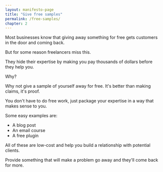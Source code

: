 ```yaml
---
layout: manifesto-page
title: "Give free samples"
permalink: /free-samples/
chapter: 2
---
```


Most businesses know that giving away something for free gets customers in the door and coming back. 

But for some reason freelancers miss this. 

They hide their expertise by making you pay thousands of dollars before they help you.

Why?

Why not give a sample of yourself away for free. It's better than making claims, it's proof. 

You don't have to do free work, just package your expertise in a way that makes sense to you. 

Some easy examples are:

- A blog post
- An email course
- A free plugin

All of these are low-cost and help you build a relationship with potential clients.

Provide something that will make a problem go away and they'll come back for more.